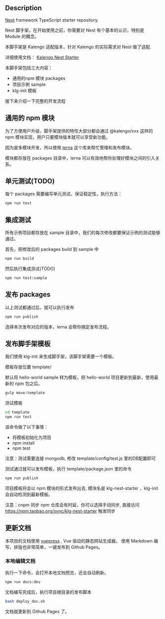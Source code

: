 ## Description

[Nest](https://github.com/nestjs/nest) framework TypeScript starter repository.

Nest 脚手架，在开始使用之前，你需要对 Nest 有个基本的认识，特别是 Module 的概念。

本脚手架是 Kalengo 适配版本，针对 Kalengo 的实际需求对 Nest 做了适配.

详细使用文档： [Kalengo Nest Starter](https://kaolalicai.github.io/nest_doc/)

本脚手架包括三大内容：
- 通用的npm 模块 packages
- 项目示例 sample
- klg-init 模板

接下来介绍一下完整的开发流程

## 通用的 npm 模块
为了方便用户升级，脚手架提供的特性大部分都会通过 @kalengo/xxx 这样的 npm 模块实现，用户只要模块版本就可以享受新功能。

因为是多模块开发，所以使用 [lerna](https://github.com/lerna/lerna) 这个库来帮忙管理和发布模块。

模块都存放在 packages 目录中，lerna 可以有效地帮你处理好模块之间的引入关系。

## 单元测试(TODO)
每个 packages 需要编写单元测试，保证稳定性，执行方法：
```bash
npm run test
```

## 集成测试
所有示例项目都存放在 sample 目录中，我们的每次修改都要保证示例的测试能够通过。

首先，把修改后的 packages build 到 sample 中
```bash
npm run build
```

然后执行集成测试(TODO)
```bash
npm run test:sample
```

## 发布 packages
以上测试都通过后，就可以执行发布

```bash
npm run publish
```

选择本次发布对应的版本，lerna 会帮你搞定发布流程。

## 发布脚手架模板
我们使用 klg-init 来生成脚手架，该脚手架需要一个模板。

模板存放位置 template/

默认将 hello-world sample 转为模板，把 hello-world 项目更新到最新，使用最新的 npm 包之后。

```bash
gulp move:template
```

测试模板
```bash
cd template
npm run test
```

该命令做了以下事情：

- 将模板初始化为项目
- npm install
- npm test

注意：测试需要连接 mongodb, 修改 template/config/test.js 里的DB配置即可

测试通过就可以发布模板，执行 template/package.json 里的命令
```bash
npm run publish
```

项目模板将会以 npm 模块的形式发布出去, 模块名是 klg-nest-starter ，klg-init 会自动检测到最新模板。

注意：cnpm 同步 npm 仓库会有时延，你可以选择手动同步, 直接访问 https://npm.taobao.org/sync/klg-nest-starter 触发同步

## 更新文档

本项目的文档使用 [vuepress](https://vuepress.vuejs.org/zh/) , Vue 驱动的静态网站生成器。
使用 Markdown 编写，排版也非常简单，一键发布到 Github Pages。

### 本地编辑文档
执行一下命令，会打开本地文档预览，还会自动刷新。

```bash
npm run docs:dev
```

文档编写完成后，执行项目根目录的发布脚本

```bash
bash deploy_doc.sh
```
文档就更新到 Github Pages 了。
